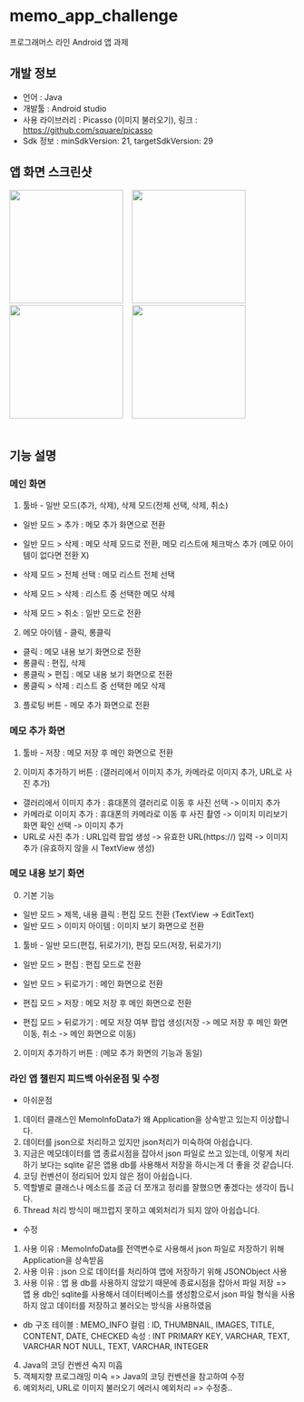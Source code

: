 # memo_app_challenge
프로그래머스 라인 Android 앱 과제

## 개발 정보
- 언어 : Java
- 개발툴 : Android studio
- 사용 라이브러리 : Picasso (이미지 불러오기), 링크 : https://github.com/square/picasso
- Sdk 정보 : minSdkVersion: 21, targetSdkVersion: 29

## 앱 화면 스크린샷
<div>
<img width="200" src="https://user-images.githubusercontent.com/36183001/75092799-ca09ab80-55be-11ea-8c6a-be8ea0007b00.jpg">
  &nbsp;&nbsp;
<img width="200" src="https://user-images.githubusercontent.com/36183001/75092798-c9711500-55be-11ea-84ea-b8446aaa65d4.jpg">
  &nbsp;&nbsp;
<img width="200" src="https://user-images.githubusercontent.com/36183001/75092795-c83fe800-55be-11ea-9e34-3d37130e239d.jpg">
  &nbsp;&nbsp;
<img width="200" src="https://user-images.githubusercontent.com/36183001/75092783-b78f7200-55be-11ea-8e18-88228d13e896.jpg">
  &nbsp;&nbsp;
</div>
<br>

## 기능 설명
### 메인 화면
1. 툴바 - 일반 모드(추가, 삭제), 삭제 모드(전체 선택, 삭제, 취소)
- 일반 모드 > 추가 : 메모 추가 화면으로 전환
- 일반 모드 > 삭제 : 메모 삭제 모드로 전환, 메모 리스트에 체크박스 추가 (메모 아이템이 없다면 전환 X)

- 삭제 모드 > 전체 선택 : 메모 리스트 전체 선택
- 삭제 모드 > 삭제 : 리스트 중 선택한 메모 삭제
- 삭제 모드 > 취소 : 일반 모드로 전환

2. 메모 아이템 - 클릭, 롱클릭
- 클릭 : 메모 내용 보기 화면으로 전환
- 롱클릭 : 편집, 삭제
- 롱클릭 > 편집 : 메모 내용 보기 화면으로 전환
- 롱클릭 > 삭제 : 리스트 중 선택한 메모 삭제

3. 플로팅 버튼 - 메모 추가 화면으로 전환

### 메모 추가 화면
1. 툴바 - 저장 : 메모 저장 후 메인 화면으로 전환

2. 이미지 추가하기 버튼 : (갤러리에서 이미지 추가, 카메라로 이미지 추가, URL로 사진 추가)
- 갤러리에서 이미지 추가 : 휴대폰의 갤러리로 이동 후 사진 선택 -> 이미지 추가
- 카메라로 이미지 추가 : 휴대폰의 카메라로 이동 후 사진 촬영 -> 이미지 미리보기 화면 확인 선택 -> 이미지 추가
- URL로 사진 추가 : URL입력 팝업 생성 -> 유효한 URL(https://) 입력 -> 이미지 추가 (유효하지 않을 시 TextView 생성)

### 메모 내용 보기 화면
0. 기본 기능
- 일반 모드 > 제목, 내용 클릭 : 편집 모드 전환 (TextView -> EditText)
- 일반 모드 > 이미지 아이템 : 이미지 보기 화면으로 전환

1. 툴바 - 일반 모드(편집, 뒤로가기), 편집 모드(저장, 뒤로가기)
- 일반 모드 > 편집 : 편집 모드로 전환
- 일반 모드 > 뒤로가기 : 메인 화면으로 전환

- 편집 모드 > 저장 : 메모 저장 후 메인 화면으로 전환
- 편집 모드 > 뒤로가기 : 메모 저장 여부 팝업 생성(저장 -> 메모 저장 후 메인 화면 이동, 취소 -> 메인 화면으로 이동)

2. 이미지 추가하기 버튼 : (메모 추가 화면의 기능과 동일)

### 라인 앱 챌린지 피드백 아쉬운점 및 수정
- 아쉬운점
1. 데이터 클래스인 MemoInfoData가 왜 Application을 상속받고 있는지 이상합니다.
2. 데이터를 json으로 처리하고 있지만 json처리가 미숙하여 아쉽습니다.
3. 지금은 메모데이터를 앱 종료시점을 잡아서 json 파일로 쓰고 있는데, 이렇게 처리하기 보다는 sqlite 같은 앱용 db를 사용해서 저장을 하시는게 더 좋을 것 같습니다.
4. 코딩 컨벤션이 정리되어 있지 않은 점이 아쉽습니다.
5. 역할별로 클래스나 메소드를 조금 더 쪼개고 정리를 잘했으면 좋겠다는 생각이 듭니다.
6. Thread 처리 방식이 매끄럽지 못하고 예외처리가 되지 않아 아쉽습니다.

- 수정
1. 사용 이유 : MemoInfoData를 전역변수로 사용해서 json 파일로 저장하기 위해 Application을 상속받음
2. 사용 이유 : json 으로 데이터를 처리하여 앱에 저장하기 위해 JSONObject 사용
3. 사용 이유 : 앱 용 db를 사용하지 않았기 때문에 종료시점을 잡아서 파일 저장
=> 앱 용 db인 sqlite를 사용해서 데이터베이스를 생성함으로서 json 파일 형식을 사용하지 않고 데이터를 저장하고 불러오는 방식을 사용하였음
* db 구조
테이블 : MEMO_INFO
컬럼 : ID, THUMBNAIL, IMAGES, TITLE, CONTENT, DATE, CHECKED
속성 : INT PRIMARY KEY, VARCHAR, TEXT, VARCHAR NOT NULL, TEXT, VARCHAR, INTEGER
4. Java의 코딩 컨벤션 숙지 미흡
5. 객체지향 프로그래밍 미숙
=> Java의 코딩 컨벤션을 참고하여 수정
6. 예외처리, URL로 이미지 불러오기 에러시 예외처리
=> 수정중..
